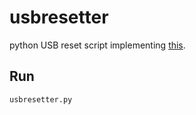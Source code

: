 # usbresetter
python USB reset script implementing [this](http://askubuntu.com/questions/645/how-do-you-reset-a-usb-device-from-the-command-line).

## Run

~~~
usbresetter.py
~~~

